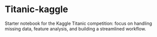 # Titanic-kaggle
Starter notebook for the Kaggle Titanic competition: focus on handling missing data, feature analysis, and building a streamlined workflow.
